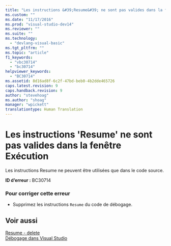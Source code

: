 ```yaml
---
title: "Les instructions &#39;Resume&#39; ne sont pas valides dans la fen&#234;tre Ex&#233;cution | Microsoft Docs"
ms.custom: ""
ms.date: "11/17/2016"
ms.prod: "visual-studio-dev14"
ms.reviewer: ""
ms.suite: ""
ms.technology: 
  - "devlang-visual-basic"
ms.tgt_pltfrm: ""
ms.topic: "article"
f1_keywords: 
  - "vbc30714"
  - "bc30714"
helpviewer_keywords: 
  - "BC30714"
ms.assetid: 8d16ad8f-6c2f-47bd-beb0-4b2dde465726
caps.latest.revision: 9
caps.handback.revision: 9
author: "stevehoag"
ms.author: "shoag"
manager: "wpickett"
translationtype: Human Translation
---
```

# Les instructions &#39;Resume&#39; ne sont pas valides dans la fen&#234;tre Ex&#233;cution
Les instructions Resume ne peuvent être utilisées que dans le code source.  
  
 **ID d’erreur :** BC30714  
  
### Pour corriger cette erreur  
  
-   Supprimez les instructions `Resume` du code de débogage.  
  
## Voir aussi  
 [Resume \- delete](http://msdn.microsoft.com/fr-fr/fc82a786-a342-49d0-82a3-63f33e28f00f)   
 [Débogage dans Visual Studio](/visual-studio/debugger/debugging-in-visual-studio)